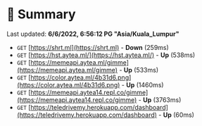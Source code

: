 # 📖 Summary
Last updated: **6/6/2022, 6:56:12 PG "Asia/Kuala_Lumpur"**

- `GET` [https://shrt.ml](https://shrt.ml) - **Down** (259ms)
- `GET` [https://hst.aytea.ml/](https://hst.aytea.ml/) - **Up** (538ms)
- `GET` [https://memeapi.aytea.ml/gimme](https://memeapi.aytea.ml/gimme) - **Up** (533ms)
- `GET` [https://color.aytea.ml/4b31d6.png](https://color.aytea.ml/4b31d6.png) - **Up** (1460ms)
- `GET` [https://memeapi.aytea14.repl.co/gimme](https://memeapi.aytea14.repl.co/gimme) - **Up** (3763ms)
- `GET` [https://teledrivemy.herokuapp.com/dashboard](https://teledrivemy.herokuapp.com/dashboard) - **Up** (60ms)
